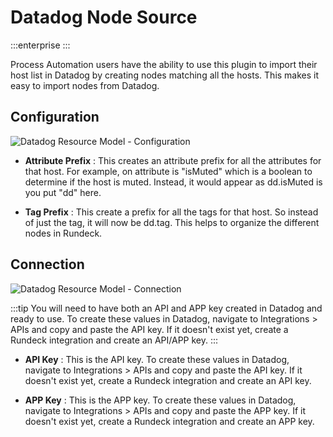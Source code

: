 # Datadog Node Source

:::enterprise
:::

Process Automation users have the ability to use this plugin to import their host list in Datadog by creating nodes matching all the hosts. This makes it easy to import nodes from Datadog.

## Configuration

![Datadog Resource Model - Configuration](~@assets/img/resource-config.png)

- **Attribute Prefix**
: This creates an attribute prefix for all the attributes for that host. For example, on attribute is "isMuted" which is a boolean to determine if the host is muted. Instead, it would appear as dd.isMuted is you put "dd" here.

- **Tag Prefix**
: This create a prefix for all the tags for that host. So instead of just the tag, it will now be dd.tag. This helps to organize the different nodes in Rundeck.

## Connection

![Datadog Resource Model - Connection](~@assets/img/resource-connect.png)

:::tip
You will need to have both an API and APP key created in Datadog and ready to use. To create these values in Datadog, navigate to Integrations > APIs and copy and paste the API key. If it doesn't exist yet, create a Rundeck integration and create an API/APP key.
:::

- **API Key**
: This is the API key. To create these values in Datadog, navigate to Integrations > APIs and copy and paste the API key. If it doesn't exist yet, create a Rundeck integration and create an API key.

- **APP Key**
: This is the APP key. To create these values in Datadog, navigate to Integrations > APIs and copy and paste the APP key. If it doesn't exist yet, create a Rundeck integration and create an APP key.
